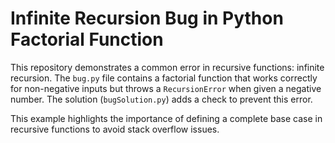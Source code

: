 # Infinite Recursion Bug in Python Factorial Function

This repository demonstrates a common error in recursive functions:  infinite recursion. The `bug.py` file contains a factorial function that works correctly for non-negative inputs but throws a `RecursionError` when given a negative number.  The solution (`bugSolution.py`) adds a check to prevent this error.

This example highlights the importance of defining a complete base case in recursive functions to avoid stack overflow issues.